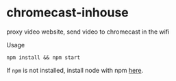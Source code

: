 # chromecast-inhouse
proxy video website, send video to chromecast in the wifi

Usage
```
npm install && npm start
```

If `npm` is not installed, install node with npm [here](http://nodejs.org/).